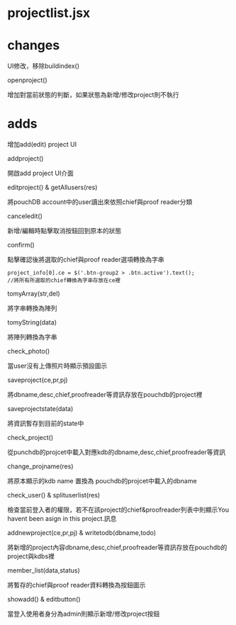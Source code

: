 # projectlist.jsx

# changes

UI修改，移除buildindex()

openproject()

增加對當前狀態的判斷，如果狀態為新增/修改project則不執行


# adds

增加add(edit) project UI

addproject()

開啟add project UI介面

editproject() & getAllusers(res)

將pouchDB account中的user讀出來依照chief與proof reader分類

canceledit()

新增/編輯時點擊取消按鈕回到原本的狀態

confirm()

點擊確認後將選取的chief與proof reader選項轉換為字串

	project_info[0].ce = $('.btn-group2 > .btn.active').text();
    //將所有所選取的chief轉換為字串存放在ce裡

tomyArray(str,del)

將字串轉換為陣列

tomyString(data)

將陣列轉換為字串
	
check_photo()

當user沒有上傳照片時顯示預設圖示

saveproject(ce,pr,pj)

將dbname,desc,chief,proofreader等資訊存放在pouchdb的project裡

saveprojectstate(data)

將資訊暫存到目前的state中

check_project()

從punchdb的projcet中載入對應kdb的dbname,desc,chief,proofreader等資訊

change_projname(res)

將原本顯示的kdb name 置換為 pouchdb的projcet中載入的dbname

check_user() & splituserlist(res)

檢查當前登入者的權限，若不在該project的chief&proofreader列表中則顯示You havent been asign in this project.訊息

addnewproject(ce,pr,pj) & writetodb(dbname,todo)

將新增的project內容dbname,desc,chief,proofreader等資訊存放在pouchdb的project與kdbs裡

member_list(data,status)

將暫存的chief與proof reader資料轉換為按鈕圖示

showadd() & editbutton()

當登入使用者身分為admin則顯示新增/修改project按鈕
